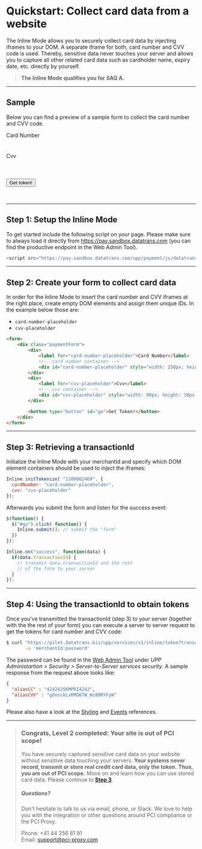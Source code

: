 # Quickstart: Collect card data from a website

The Inline Mode allows you to securely collect card data by injecting iframes to your DOM. A separate iframe for both, card number and CVV code is used. Thereby, sensitive data never touches your server and allows you to capture all other related card data such as cardholder name, expiry date, etc. directly by yourself.

> **The Inline Mode qualifies you for SAQ A.**

---

## Sample

Below you can find a preview of a sample form to collect the card number and CVV code.

<link rel="stylesheet" href="https://maxcdn.bootstrapcdn.com/bootstrap/3.3.7/css/bootstrap.min.css" integrity="sha384-BVYiiSIFeK1dGmJRAkycuHAHRg32OmUcww7on3RYdg4Va+PmSTsz/K68vbdEjh4u" crossorigin="anonymous">
<style>
label { display: block }
.paymentForm { border: 0px; background-color: #F7F8F9; padding: 10px }
</style>
<script src="https://code.jquery.com/jquery-1.12.4.min.js"          integrity="sha256-ZosEbRLbNQzLpnKIkEdrPv7lOy9C27hHQ+Xp8a4MxAQ="             crossorigin="anonymous">
</script>


<form>
<div>
  <div>
    <label for="cardNumberPlaceholder">Card Number</label>
    <div id="cardNumberPlaceholder" style="display: inline-block; width: 300px; height: 38px;">
    </div>
  </div>
  <div>
    <label for="cvvPlaceholder">Cvv</label>
    <div id="cvvPlaceholder" style="display: inline-block; width: 120px; height: 38px;">
    </div>
  </div>

  <button type="button" class="btn btn-primary" id="go">Get token!</button>
</div>
</form>

<br/>

<div id="result" class="alert alert-success" role="alert" style="display: none;"></div>

<script type="text/javascript" src="https://pay.sandbox.datatrans.com/upp/payment/js/datatrans-inline-1.0.0.js"></script>
<script type="text/javascript">
$(document).ready(function() {
Inline.initTokenize( "1100002469", {
cardNumber: "cardNumberPlaceholder",
cvv: "cvvPlaceholder"
});
});

$(document).ajaxComplete(function() {
Inline.initTokenize( "1100002469", {
cardNumber: "cardNumberPlaceholder",
cvv: "cvvPlaceholder"
});
});

Inline.on("ready", function() {

Inline.setStyle("cardNumber","width: 80%; background-color: white; border-radius: 4px; border: 1px solid #ccc; padding: .65em .5em; font-size: 91%;");

Inline.setStyle("cvv","width: 80%; background-color: white; border-radius: 4px; border: 1px solid #ccc; padding: .65em .5em; font-size: 91%;");

Inline.setPlaceholder("cardNumber", "4242 4242 4242 4242");
Inline.setPlaceholder("cvv", "123");

Inline.focus("cardNumber");
});

Inline.on("validate", function(data) {
Inline.setStyle("cardNumber", data.fields.cardNumber.valid ? "border: 1px solid #ccc": "border: 1px solid #f00");
Inline.setStyle("cvv", data.fields.cvv.valid ? "border: 1px solid #ccc" : "border: 1px solid #f00");
});

$(function() {
$("#go").click( function() {
Inline.submit(); // submit the "form"
})
});

Inline.on("success", function(data) {
if(data.transactionId !== undefined) {
var trxId = document.getElementById("result");
trxId.textContent = "Your transactionId is: " + data.transactionId;
trxId.style.display = 'block';
}
});
</script>

---

## Step 1: Setup the Inline Mode
To get started include the following script on your page. Please make sure to always load it directly from https://pay.sandbox.datatrans.com (you can find the productive endpoint in the Web Admin Tool).

```js
<script src="https://pay.sandbox.datatrans.com/upp/payment/js/datatrans-inline-1.0.0.js"></script>
```

---

## Step 2: Create your form to collect card data
In order for the Inline Mode to insert the card number and CVV iframes at the right place, create empty DOM elements and assign them unique IDs. In the example below those are:
- `card-number-placeholder`
- `cvv-placeholder`

```html
<form>
    <div class="paymentForm">
        <div>
            <label for="card-number-placeholder">Card Number</label>
            <!-- card number container -->
            <div id="card-number-placeholder" style="width: 250px; height: 38px;"></div>
        </div>
        <div>
            <label for="cvv-placeholder">Cvv</label>
            <!-- cvv container -->
            <div id="cvv-placeholder" style="width: 90px; height: 38px;"></div>
        </div>

        <button type="button" id="go">Get Token!</button>
    </div>
</form>
```

---

## Step 3: Retrieving a transactionId

Initialize the Inline Mode with your merchantId and specify which DOM element containers should be used to inject the iframes:

```js
Inline.initTokenize( "1100002469", {
  cardNumber: "card-number-placeholder", 
  cvv: "cvv-placeholder"                
});
```

Afterwards you submit the form and listen for the success event:

```js
$(function() {
  $("#go").click( function() {
    Inline.submit(); // submit the "form"
  })
});

Inline.on("success", function(data) {
  if(data.transactionId) {
    // transmit data.transactionId and the rest
    // of the form to your server    
  }
});
```

---

## Step 4: Using the transactionId to obtain tokens
Once you've transmitted the transactionId (step 3) to your server (together with the the rest of your form) you can execute a server to server request to get the tokens for card number and CVV code:

```bash
$ curl "https://pilot.datatrans.biz/upp/services/v1/inline/token?transactionId=170419151426624571" \
       -u 'merchantId:password'
```
The password can be found in the [Web Admin Tool](https://admin.sandbox.datatrans.com) under _UPP Administartion > Security > Server-to-Server services security_. A sample response from the request above looks like:
```json
{
  "aliasCC" : "424242SKMPRI4242",
  "aliasCVV" : "gOnsckLxRMO67W_Wz89RYFyW"
}
```

Please also have a look at the [Styling](/inline-payment-frames/styling.md) and [Events](/inline-payment-frames/events.md) references.

---

> ### Congrats, Level 2 completed: Your site is out of PCI scope!
>
> You have securely captured sensitive card data on your website without sensitive data touching your servers. **Your systems never record, transmit or store real credit card data, only the token.** **Thus, you are out of PCI scope.** Move on and learn how you can use stored card data. Please continue to [**Step 3**](/step-3-use-stored-data.md).
>
> ##### Questions?
>
> Don't hesitate to talk to us via email, phone, or Slack. We love to help you with the integration or other questions around PCI compliance or the PCI Proxy.
>
> Phone: +41 44 256 81 91  
> Email: [support@pci-proxy.com](/mailto:support@pci-proxy.com)





